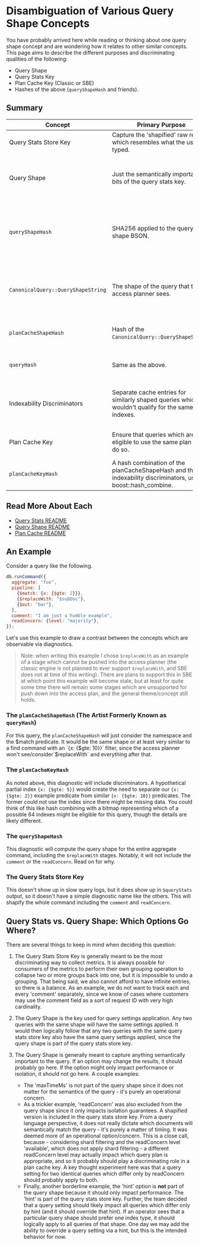 # Disambiguation of Various Query Shape Concepts

You have probably arrived here while reading or thinking about one query shape concept and are wondering how it relates to other similar concepts. This page aims to describe the different purposes and discriminating qualities of the following:

- Query Shape
- Query Stats Key
- Plan Cache Key (Classic or SBE)
- Hashes of the above (`queryShapeHash` and friends).

## Summary

| Concept                            | Primary Purpose                                                                                              | More Details                                                                                                                                                               |
| ---------------------------------- | ------------------------------------------------------------------------------------------------------------ | -------------------------------------------------------------------------------------------------------------------------------------------------------------------------- |
| Query Stats Store Key              | Capture the 'shapified' raw request which resembles what the user typed.                                     | Includes the whole client-facing command interface.                                                                                                                        |
| Query Shape                        | Just the semantically important bits of the query stats key.                                                 | Also used as the key when applying query settings. More details about the boundary with query stats key follow below.                                                      |
| `queryShapeHash`                   | SHA256 applied to the query shape BSON.                                                                      | Shows up in slow query logs, and can be used to set persistent query settings. This last use case is why we use SHA256 so that it is stable across versions/architectures. |
| `CanonicalQuery::QueryShapeString` | The shape of the query that the access planner sees.                                                         | This is based off an optimized and potentially a partial view of the user's query (e.g. it is missing trailing agg stages).                                                |
| `planCacheShapeHash`               | Hash of the `CanonicalQuery::QueryShapeString`.                                                              | Unlike the indexability stuff below, this should be stable as the catalog evolves.                                                                                         |
| `queryHash`                        | Same as the above.                                                                                           | Legacy, preserved for compatibility reasons but now confusing given `queryShapeHash`.                                                                                      |
| Indexability Discriminators        | Separate cache entries for similarly shaped queries which wouldn't qualify for the same indexes.             | For example, a partial index with a predicate `{a: {$gte: 10}}` means that only certain inequalities could use this index.                                                 |
| Plan Cache Key                     | Ensure that queries which are eligible to use the same plan can do so.                                       | A combination of the `QueryShapeString` and indexability discriminators.                                                                                                   |
| `planCacheKeyHash`                 | A hash combination of the planCacheShapeHash and the indexability discriminators, using boost::hash_combine. | Just has to be stable for the life of the process, unlike query settings.                                                                                                  |

## Read More About Each

- [Query Stats README](/src/mongo/db/query/query_stats/README.md)
- [Query Shape README](/src/mongo/db/query/query_shape/README.md)
- [Plan Cache README](/src/mongo/db/query/plan_cache/README.md)

## An Example

Consider a query like the following.

```js
db.runCommand({
  aggregate: "foo",
  pipeline: [
    {$match: {x: {$gte: 2}}},
    {$replaceWith: "$subDoc"},
    {$out: "bar"},
  ],
  comment: "I am just a humble example",
  readConcern: {level: "majority"},
});
```

Let's use this example to draw a contrast between the concepts which are observable via diagnostics.

> Note: when writing this example I chose `$replaceWith` as an example of a stage which cannot be
> pushed into the access planner (the classic engine is not planned to ever support `$replaceWith`,
> and SBE does not at time of this writing). There are plans to support this in SBE at which point
> this example will become stale, but at least for quite some time there will remain some stages which
> are unsupported for push down into the access plan, and the general theme/concept still holds.

### The `planCacheShapeHash` (The Artist Formerly Known as `queryHash`)

For this query, the `planCacheShapeHash` will just consider the namespace and the $match predicate.
It would be the same shape or at least very similar to a find command with an `{x: {$gte: 10}}`
filter, since the access planner won't see/consider`$replaceWith` and everything after that.

### The `planCacheKeyHash`

As noted above, this diagnostic will include discriminators. A hypothetical partial index
`{x: {$gte: 5}}` would create the need to separate our `{x: {$gte: 2}}` example predicate from
similar `{x: {$gte: 10}}` predicates. The former could not use the index since there might be
missing data. You could think of this like hash combining with a bitmap representing which of a
possible 64 indexes might be eligible for this query, though the details are likely different.

### The `queryShapeHash`

This diagnostic will compute the query shape for the entire aggregate command, including the
`$replaceWith` stages. Notably, it will not include the `comment` or the `readConcern`. Read on for
why.

### The Query Stats Store Key

This doesn't show up in slow query logs, but it does show up in `$queryStats` output, so it doesn't
have a simple diagnostic name like the others. This will shapify the whole command including the
`comment` and `readConcern`.

## Query Stats vs. Query Shape: Which Options Go Where?

There are several things to keep in mind when deciding this question:

1. The Query Stats Store Key is generally meant to be the most discriminating way to collect metrics.
   It is always possible for consumers of the metrics to perform their own grouping operation to
   collapse two or more groups back into one, but it is impossible to undo a grouping. That being said,
   we also cannot afford to have infinite entries, so there is a balance. As an example, we do not want
   to track each and every 'comment' separately, since we know of cases where customers may use the
   comment field as a sort of request ID with very high cardinality.

2. The Query Shape is the key used for query settings application. Any two queries with the same
   shape will have the same settings applied. It would then logically follow that any two queries with
   the same query stats store key also have the same query settings applied, since the query shape
   is part of the query stats store key.

3. The Query Shape is generally meant to capture anything semantically important to the query. If an
   option may change the results, it should probably go here. If the option might only impact
   performance or isolation, it should not go here. A couple examples:

   - The 'maxTimeMs' is not part of the query shape since it does not matter for the semantics of the
     query - it's purely an operational concern.
   - As a trickier example, 'readConcern' was also excluded from the query shape since it only impacts
     isolation guarantees. A shapified version is included in the query stats store key. From a query
     language perspective, it does not really dictate which documents will semantically match the query -
     it's purely a matter of timing. It was deemed more of an operational option/concern. This is a close
     call, because - considering shard filtering and the readConcern level 'available', which does not
     apply shard filtering - a different readConcern level may actually impact which query plan is
     appropriate, and so it probably should play a discriminating role in a plan cache key. A key thought
     experiment here was that a query setting for two identical queries which differ only by readConcern
     should probably apply to both.
   - Finally, another borderline example, the 'hint' option is **not** part of the query shape because
     it should only impact performance. The 'hint' is part of the query stats store key. Further, the
     team decided that a query setting should likely impact all queries which differ only by hint (and it
     should override that hint). If an operator sees that a particular query shape should prefer one
     index type, it should logically apply to all queries of that shape. One day we may add the ability
     to override a query setting via a hint, but this is the intended behavior for now.

